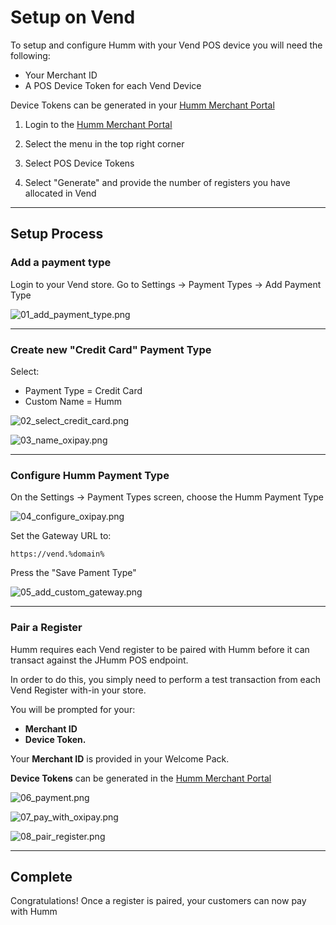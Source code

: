 <h1>Setup on Vend</h1>

To setup and configure Humm with your Vend POS device you will need the following:


<div class="panel">
 <ul>
    <li>Your Merchant ID</li>
    <li>A POS Device Token for each Vend Device</li>
 </ul>
</div>

Device Tokens can be generated in your <a href="https://portals.%domain%/merchantarea#/login">Humm Merchant Portal</a>

1. Login to the <a href="https://portals.%domain%/merchantarea#/login">Humm Merchant Portal</a>

2. Select the menu in the top right corner

3. Select POS Device Tokens

4. Select "Generate" and provide the number of registers you have allocated in Vend
<hr/>

## Setup Process

### Add a payment type

Login to your Vend store.
Go to Settings -> Payment Types -> Add Payment Type


![01_add_payment_type.png](/img/platforms/vend/01_add_payment_type.png)

---

### Create new "Credit Card" Payment Type

Select:

* Payment Type =  Credit Card
* Custom Name = Humm


![02_select_credit_card.png](/img/platforms/vend/02_select_credit_card.png)


![03_name_oxipay.png](/img/platforms/vend/03_name_oxipay.png)

---

### Configure Humm Payment Type

On the Settings -> Payment Types screen, choose the Humm Payment Type


![04_configure_oxipay.png](/img/platforms/vend/04_configure_oxipay.png)



Set the Gateway URL to:

```https://vend.%domain% ```

Press the "Save Pament Type"

![05_add_custom_gateway.png](/img/platforms/vend/05_add_custom_gateway.png)

---
### Pair a Register

Humm requires each Vend register to be paired with Humm before it can transact against the JHumm POS endpoint.

In order to do this, you simply need to perform a test transaction from each Vend Register with-in your store.

You will be prompted for your:

* **Merchant ID**
* **Device Token.**

Your **Merchant ID** is provided in your Welcome Pack.

**Device Tokens** can be generated in the <a href="https://portals.%domain%/merchantarea#/login">Humm Merchant Portal</a>



![06_payment.png](/img/platforms/vend/06_payment.png)

![07_pay_with_oxipay.png](/img/platforms/vend/07_pay_with_oxipay.png)

![08_pair_register.png](/img/platforms/vend/08_pair_register.png)

---

## Complete

Congratulations! Once a register is paired, your customers can now pay with Humm
